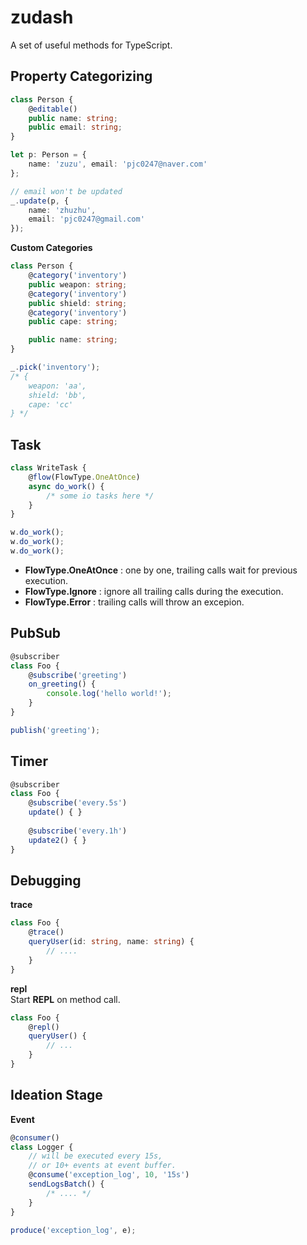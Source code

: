 zudash
====

A set of useful methods for TypeScript. <br>

Property Categorizing
----

```ts
class Person {
    @editable()
    public name: string;
    public email: string;
}
```
```ts
let p: Person = {
    name: 'zuzu', email: 'pjc0247@naver.com'
};

// email won't be updated
_.update(p, {
    name: 'zhuzhu',
    email: 'pjc0247@gmail.com'
});
```

__Custom Categories__
```ts
class Person {
    @category('inventory')
    public weapon: string;
    @category('inventory')
    public shield: string;
    @category('inventory')
    public cape: string;

    public name: string;
}
```
```ts
_.pick('inventory');
/* {
    weapon: 'aa',
    shield: 'bb',
    cape: 'cc'
} */
```

Task
----

```ts
class WriteTask {
    @flow(FlowType.OneAtOnce)
    async do_work() {
        /* some io tasks here */
    }
}
```
```ts
w.do_work();
w.do_work();
w.do_work();
```
* __FlowType.OneAtOnce__ : one by one, trailing calls wait for previous execution.
* __FlowType.Ignore__ : ignore all trailing calls during the execution.
* __FlowType.Error__ : trailing calls will throw an excepion.

PubSub
----

```ts
@subscriber
class Foo {
    @subscribe('greeting')
    on_greeting() {
        console.log('hello world!');
    }
}
```
```ts
publish('greeting');
```

Timer
----

```ts
@subscriber
class Foo {
    @subscribe('every.5s')
    update() { }
    
    @subscribe('every.1h')
    update2() { }
}
```

Debugging
----

__trace__
```ts
class Foo {
    @trace()
    queryUser(id: string, name: string) {
        // ....
    }
}
```

__repl__<br>
Start __REPL__ on method call.
```ts
class Foo {
    @repl()
    queryUser() {
        // ...
    }
}
```

Ideation Stage
----

__Event__

```ts
@consumer()
class Logger {
    // will be executed every 15s,
    // or 10+ events at event buffer.
    @consume('exception_log', 10, '15s')
    sendLogsBatch() {
        /* .... */
    }
}
```
```ts
produce('exception_log', e);
```
